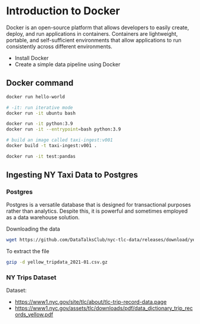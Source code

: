 # Introduction to Docker
Docker is an open-source platform that allows developers to easily create, deploy, and run applications in containers. Containers are lightweight, portable, and self-sufficient environments that allow applications to run consistently across different environments.
- Install Docker
- Create a simple data pipeline using Docker

## Docker command
```sh
docker run hello-world

# -it: run iterative mode
docker run -it ubuntu bash  

docker run -it python:3.9
docker run -it --entrypoint=bash python:3.9

# build an image called taxi-ingest:v001
docker build -t taxi-ingest:v001 .

docker run -it test:pandas
```

## Ingesting NY Taxi Data to Postgres
### Postgres
Postgres is a versatile database that is designed for transactional purposes rather than analytics. Despite this, it is powerful and sometimes employed as a data warehouse solution.

Downloading the data
```sh
wget https://github.com/DataTalksClub/nyc-tlc-data/releases/download/yellow/yellow_tripdata_2021-01.csv.gz 
```
To extract the file
```sh
gzip -d yellow_tripdata_2021-01.csv.gz
```

### NY Trips Dataset
Dataset:
- https://www1.nyc.gov/site/tlc/about/tlc-trip-record-data.page
- https://www1.nyc.gov/assets/tlc/downloads/pdf/data_dictionary_trip_records_yellow.pdf
